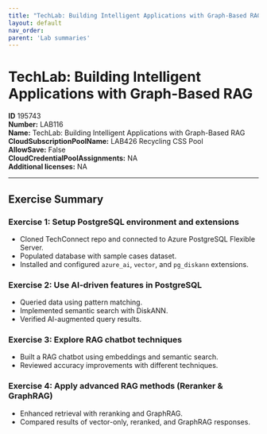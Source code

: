```yaml
---
title: "TechLab: Building Intelligent Applications with Graph-Based RAG"
layout: default
nav_order:
parent: 'Lab summaries'
---
```


# TechLab: Building Intelligent Applications with Graph-Based RAG

**ID** 195743  
**Number:** LAB116  
**Name:** TechLab: Building Intelligent Applications with Graph-Based RAG
**CloudSubscriptionPoolName:** LAB426 Recycling CSS Pool  
**AllowSave:** False  
**CloudCredentialPoolAssignments:** NA  
**Additional licenses:** NA  

---

## Exercise Summary

### Exercise 1: Setup PostgreSQL environment and extensions
- Cloned TechConnect repo and connected to Azure PostgreSQL Flexible Server.  
- Populated database with sample cases dataset.  
- Installed and configured `azure_ai`, `vector`, and `pg_diskann` extensions.  

### Exercise 2: Use AI-driven features in PostgreSQL
- Queried data using pattern matching.  
- Implemented semantic search with DiskANN.  
- Verified AI-augmented query results.  

### Exercise 3: Explore RAG chatbot techniques
- Built a RAG chatbot using embeddings and semantic search.  
- Reviewed accuracy improvements with different techniques.  

### Exercise 4: Apply advanced RAG methods (Reranker & GraphRAG)
- Enhanced retrieval with reranking and GraphRAG.  
- Compared results of vector-only, reranked, and GraphRAG responses.
